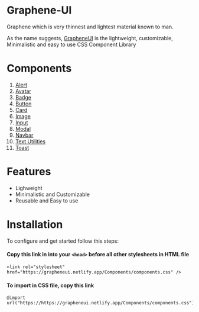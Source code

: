 # Graphene-UI
 Graphene which is very thinnest and lightest material known to man.
 
As the name suggests, [GrapheneUI](https://grapheneui.netlify.app/) is the lightweight, customizable, Minimalistic and easy to use CSS Component Library
<!-- # Preview
Will add screen shots here -->
# Components
1. [Alert](https://grapheneui.netlify.app/documentations/docs/alert.html)
2. [Avatar](https://grapheneui.netlify.app/documentations/docs/avatar.html)
3. [Badge](https://grapheneui.netlify.app/documentations/docs/badge.html)
4. [Button](https://grapheneui.netlify.app/documentations/docs/button.html)
5. [Card](https://grapheneui.netlify.app/documentations/docs/card.html)
6. [Image](https://grapheneui.netlify.app/documentations/docs/image.html)
7. [Input](https://grapheneui.netlify.app/documentations/docs/input.html)
8. [Modal](https://grapheneui.netlify.app/documentations/docs/modal.html)
9. [Navbar](https://grapheneui.netlify.app/documentations/docs/navbar.html)
10. [Text Utilities](https://grapheneui.netlify.app/documentations/docs/textutils.html)
11. [Toast](https://grapheneui.netlify.app/documentations/docs/toast.html)
# Features
- Lighweight
- Minimalistic and Customizable
- Reusable and Easy to use
# Installation
To configure and get started follow this steps:
#### Copy this link in into your `<head>` before all other stylesheets in HTML file
```
<link rel="stylesheet" href="https://grapheneui.netlify.app/Components/components.css" />
```
#### To import in CSS file, copy this link
```
@import url("https://https://grapheneui.netlify.app/Components/components.css");
```
